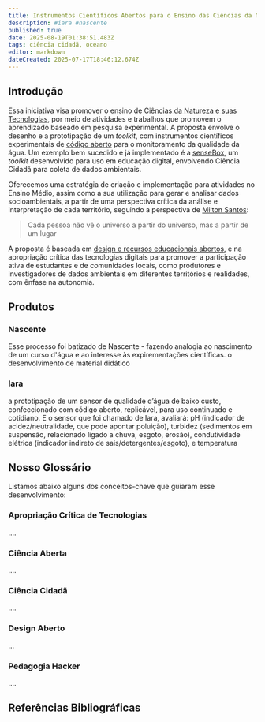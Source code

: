 ```yaml
---
title: Instrumentos Científicos Abertos para o Ensino das Ciências da Natureza
description: #iara #nascente
published: true
date: 2025-08-19T01:38:51.483Z
tags: ciência cidadã, oceano
editor: markdown
dateCreated: 2025-07-17T18:46:12.674Z
---
```



## Introdução


Essa iniciativa visa promover o ensino de [Ciências da Natureza e suas Tecnologias](https://movimentopelabase.org.br/wp-content/uploads/2019/06/2018_12_keyshift_Cie%CC%82ncias-da-Natureza-na-BNCC_v01.pdf), por meio de atividades e trabalhos que promovem o aprendizado baseado em pesquisa experimental. A proposta envolve o desenho e a prototipação de um *toolkit*, com instrumentos científicos experimentais de [código aberto](https://pt.wikipedia.org/wiki/C%C3%B3digo_aberto#:~:text=O%20movimento%20de%20c%C3%B3digo%20aberto,descoberta%20e%20pesquisa%20de%20medicamentos.&text=O%20termo%20%22c%C3%B3digo%20aberto%22%20foi,comercial%20evitando%20o%20discurso%20%C3%A9tico.) para o monitoramento da qualidade da água. Um exemplo bem sucedido e já implementado é a [senseBox](https://sensebox.de/en/), um *toolkit* desenvolvido para uso em educação digital, envolvendo Ciência Cidadã para coleta de dados ambientais.


Oferecemos uma estratégia de criação e implementação para atividades no Ensino Médio, assim como a sua utilização para gerar e analisar dados socioambientais, a partir de uma perspectiva crítica da análise e interpretação de cada território, seguindo a perspectiva de [Milton Santos](https://www.youtube.com/watch?v=TRfYvIors78):

> Cada pessoa não vê o universo a partir do universo, mas a partir de um lugar

A proposta é baseada em [design e recursos educacionais abertos](https://repositorio.ufsc.br/handle/123456789/265123), e na apropriação crítica das tecnologias digitais para promover a participação ativa de estudantes e de comunidades locais, como produtores e investigadores de dados ambientais em diferentes territórios e realidades, com ênfase na autonomia. 

## Produtos

### Nascente

Esse processo foi batizado de Nascente - fazendo analogia ao nascimento de um curso d'água e ao interesse às expirementações científicas. o desenvolvimento de material didático 

### Iara

a prototipação de um sensor de qualidade d’água de baixo custo, confeccionado com código aberto, replicável, para uso continuado e cotidiano. E o sensor que foi chamado de Iara, avaliará: pH (indicador de acidez/neutralidade, que pode apontar poluição), turbidez (sedimentos em suspensão, relacionado ligado a chuva, esgoto, erosão), condutividade elétrica (indicador indireto de sais/detergentes/esgoto), e temperatura


## Nosso Glossário

Listamos abaixo alguns dos conceitos-chave que guiaram esse desenvolvimento:


### Apropriação Crítica de Tecnologias
....

### Ciência Aberta
....

### Ciência Cidadã
....

### Design Aberto
...
### Pedagogia Hacker
....

## Referências Bibliográficas